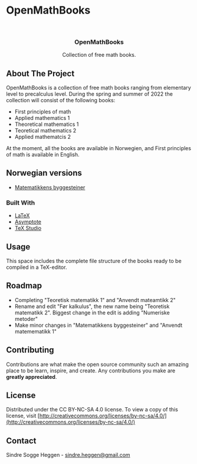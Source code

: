 # OpenMathBooks

<!-- PROJECT LOGO -->
<br />
<p align="center">
  <h3 align="center">OpenMathBooks</h3>
  <p align="center">
    Collection of free math books.
    <br />
  </p>
</p>


<!-- ABOUT THE PROJECT -->
## About The Project
OpenMathBooks is a collection of free math books ranging from elementary level to precalculus level. During the spring and summer of 2022 the collection will consist of the following books:
- First principles of math
- Applied mathematics 1
- Theoretical mathematics 1
- Teoretical mathematics 2
- Applied mathematcis 2

At the moment, all the books are available in Norwegien, and First principles of math is available in English.

## Norwegian versions
* [Matematikkens byggesteiner](https://drive.google.com/file/d/1WiS51PH0V7FKyO-XZSedae_IfhTOfCaH/view?usp=sharing)

### Built With

* [LaTeX](https://www.latex-project.org/)
* [Asymptote](https://asymptote.sourceforge.io/)
* [TeX Studio](https://www.texstudio.org/)


<!-- USAGE EXAMPLES -->
## Usage

This space includes the complete file structure of the books ready to be compiled in a TeX-editor.

<!-- ROADMAP -->
## Roadmap
- Completing "Teoretisk matematikk 1" and "Anvendt mateamtikk 2"
- Rename and edit "Før kalkulus", the new name being "Teoretisk matematikk 2". Biggest change in the edit is adding "Numeriske metoder"
- Make minor changes in "Matematikkens byggesteiner" and "Anvendt matemematikk 1"

<!-- CONTRIBUTING -->
## Contributing

Contributions are what make the open source community such an amazing place to be learn, inspire, and create. Any contributions you make are **greatly appreciated**.

<!-- LICENSE -->
## License

Distributed under the CC BY-NC-SA 4.0 license. To view a copy of this license, visit [http://creativecommons.org/licenses/by-nc-sa/4.0/](http://creativecommons.org/licenses/by-nc-sa/4.0/)


<!-- CONTACT -->
## Contact

Sindre Sogge Heggen - sindre.heggen@gmail.com

